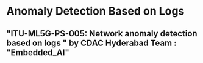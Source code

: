 # Anomaly Detection Based on Logs
## "ITU-ML5G-PS-005: Network anomaly detection based on logs " by CDAC Hyderabad Team : "Embedded_AI"
